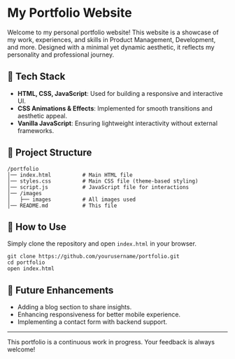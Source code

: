 # My Portfolio Website

Welcome to my personal portfolio website! This website is a showcase of my work, experiences, and skills in Product Management, Development, and more. Designed with a minimal yet dynamic aesthetic, it reflects my personality and professional journey.

## 🎨 Tech Stack
- **HTML, CSS, JavaScript**: Used for building a responsive and interactive UI.
- **CSS Animations & Effects**: Implemented for smooth transitions and aesthetic appeal.
- **Vanilla JavaScript**: Ensuring lightweight interactivity without external frameworks.

## 📂 Project Structure
```
/portfolio
│── index.html          # Main HTML file
│── styles.css          # Main CSS file (theme-based styling)
│── script.js           # JavaScript file for interactions
│── /images
│   ├── images          # All images used
│── README.md           # This file
```

## 📌 How to Use
Simply clone the repository and open `index.html` in your browser.
```
git clone https://github.com/yourusername/portfolio.git
cd portfolio
open index.html
```

## 🎯 Future Enhancements
- Adding a blog section to share insights.
- Enhancing responsiveness for better mobile experience.
- Implementing a contact form with backend support.

---
This portfolio is a continuous work in progress. Your feedback is always welcome!
